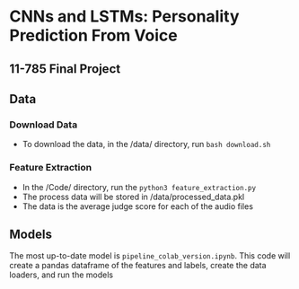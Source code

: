 # CNNs and LSTMs: Personality Prediction From Voice
## 11-785 Final Project

## Data
### Download Data
- To download the data, in the /data/ directory, run `bash download.sh`

### Feature Extraction
- In the /Code/ directory, run the `python3 feature_extraction.py`
- The process data will be stored in /data/processed_data.pkl
- The data is the average judge score for each of the audio files

## Models
The most up-to-date model is `pipeline_colab_version.ipynb`. This code will create a pandas dataframe of the features and labels, create the data loaders, and run the models

